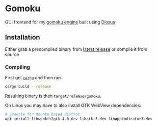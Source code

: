 # Gomoku

GUI frontend for my [gomoku engine](https://github.com/Maneren/gomoku-rust)
built using [Dioxus](https://dioxuslabs.com)

## Installation

Either grab a precompiled binary from
[latest release](https://github.com/Maneren/gomoku-gui-dioxus/releases/latest)
or compile it from source

### Compiling

First get [`cargo`](https://doc.rust-lang.org/cargo/getting-started/installation.html)
and then run

```sh
cargo build --release
```

Resulting binary is then `target/release/gomoku`.

On Linux you may have to also install GTK WebView dependencies:

```sh
# Example for Ubuntu based distros
apt install libwebkit2gtk-4.0-dev libgtk-3-dev libappindicator3-dev
```

